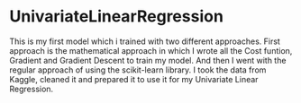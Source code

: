 # UnivariateLinearRegression
This is my first model which i trained with two different approaches.
First approach is the mathematical approach in which I wrote all the Cost funtion, Gradient and Gradient Descent to train my model.
And then I went with the regular approach of using the scikit-learn library.
I took the data from Kaggle, cleaned it and prepared it to use it for my Univariate Linear Regression.
